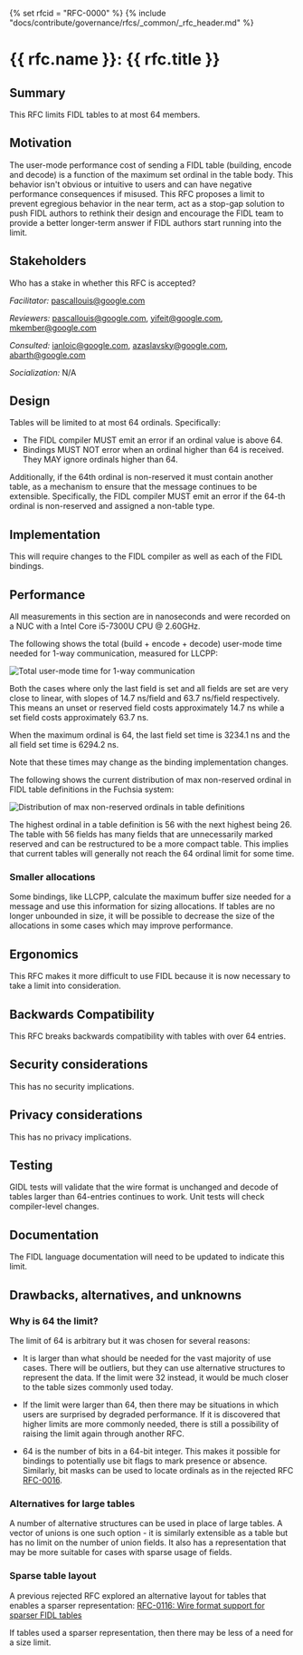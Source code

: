 <!-- mdformat off(templates not supported) -->
{% set rfcid = "RFC-0000" %}
{% include "docs/contribute/governance/rfcs/_common/_rfc_header.md" %}
# {{ rfc.name }}: {{ rfc.title }}
<!-- SET the `rfcid` VAR ABOVE. DO NOT EDIT ANYTHING ELSE ABOVE THIS LINE. -->

<!-- mdformat on -->

<!-- This should begin with an H2 element (for example, ## Summary).-->

## Summary

This RFC limits FIDL tables to at most 64 members.

## Motivation

The user-mode performance cost of sending a FIDL table (building, encode and
decode) is a function of the maximum set ordinal in the table body. This
behavior isn't obvious or intuitive to users and can have negative performance
consequences if misused. This RFC proposes a limit to prevent egregious
behavior in the near term, act as a stop-gap solution to push FIDL authors
to rethink their design and encourage the FIDL team to provide a better
longer-term answer if FIDL authors start running into the limit.

## Stakeholders

Who has a stake in whether this RFC is accepted?

_Facilitator:_ pascallouis@google.com

_Reviewers:_ pascallouis@google.com, yifeit@google.com, mkember@google.com

_Consulted:_ ianloic@google.com, azaslavsky@google.com, abarth@google.com

_Socialization:_ N/A

## Design

Tables will be limited to at most 64 ordinals. Specifically:

- The FIDL compiler MUST emit an error if an ordinal value is above 64.
- Bindings MUST NOT error when an ordinal higher than 64 is received.
They MAY ignore ordinals higher than 64.

Additionally, if the 64th ordinal is non-reserved it must contain another
table, as a mechanism to ensure that the message continues to be extensible.
Specifically, the FIDL compiler MUST emit an error if the 64-th ordinal is
non-reserved and assigned a non-table type.

## Implementation

This will require changes to the FIDL compiler as well as each of the FIDL
bindings.

## Performance

All measurements in this section are in nanoseconds and were recorded on a NUC
with a Intel Core i5-7300U CPU @ 2.60GHz.

The following shows the total (build + encode + decode) user-mode time needed
for 1-way communication, measured for LLCPP:

![Total user-mode time for 1-way communication
](resources/0132_fidl_table_size_limit/build_encode_decode_time.png)

Both the cases where only the last field is set and all fields are set are
very close to linear, with slopes of 14.7 ns/field and 63.7 ns/field
respectively. This means an unset or reserved field costs approximately 14.7
ns while a set field costs approximately 63.7 ns.

When the maximum ordinal is 64, the last field set time is 3234.1 ns and the
all field set time is 6294.2 ns.

Note that these times may change as the binding implementation changes.

The following shows the current distribution of max non-reserved ordinal in
FIDL table definitions in the Fuchsia system:

![Distribution of max non-reserved ordinals in table definitions
](resources/0132_fidl_table_size_limit/table_definition_distribution.png)

The highest ordinal in a table definition is 56 with the next highest
being 26. The table with 56 fields has many fields that are unnecessarily
marked reserved and can be restructured to be a more compact table. This
implies that current tables will generally not reach the 64 ordinal limit
for some time.

### Smaller allocations

Some bindings, like LLCPP, calculate the maximum buffer size needed for a
message and use this information for sizing allocations. If tables are no
longer unbounded in size, it will be possible to decrease the size of the
allocations in some cases which may improve performance.

## Ergonomics

This RFC makes it more difficult to use FIDL because it is now necessary to
take a limit into consideration.

## Backwards Compatibility

This RFC breaks backwards compatibility with tables with over 64 entries.

## Security considerations

This has no security implications.

## Privacy considerations

This has no privacy implications.

## Testing

GIDL tests will validate that the wire format is unchanged and decode of tables
larger than 64-entries continues to work.
Unit tests will check compiler-level changes.

## Documentation

The FIDL language documentation will need to be updated to indicate this limit.

## Drawbacks, alternatives, and unknowns

### Why is 64 the limit?

The limit of 64 is arbitrary but it was chosen for several reasons:

- It is larger than what should be needed for the vast majority of use cases.
There will be outliers, but they can use alternative structures to represent
the data. If the limit were 32 instead, it would be much closer to the table
sizes commonly used today.

- If the limit were larger than 64, then there may be situations in which users
are surprised by degraded performance. If it is discovered that higher limits
are more commonly needed, there is still a possibility of raising the limit
again through another RFC.

- 64 is the number of bits in a 64-bit integer. This makes it possible for
bindings to potentially use bit flags to mark presence or absence. Similarly,
bit masks can be used to locate ordinals as in the rejected RFC
[RFC-0016](0116_fidl_sparser_tables.md).

### Alternatives for large tables

A number of alternative structures can be used in place of large tables. A
vector of unions is one such option - it is similarly extensible as a table
but has no limit on the number of union fields. It also has a representation
that may be more suitable for cases with sparse usage of fields.

### Sparse table layout

A previous rejected RFC explored an alternative layout for tables that enables
a sparser representation:
[RFC-0116: Wire format support for sparser FIDL tables
](0116_fidl_sparser_tables.md)

If tables used a sparser representation, then there may be less of a need for
a size limit. 